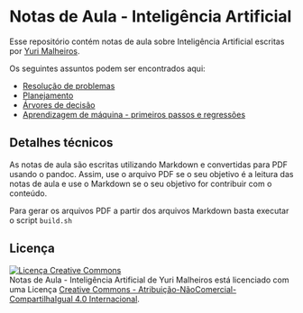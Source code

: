 # Notas de Aula - Inteligência Artificial

Esse repositório contém notas de aula sobre Inteligência Artificial escritas por [Yuri Malheiros](https://twitter.com/yurimalheiros).

Os seguintes assuntos podem ser encontrados aqui:

- [Resolução de problemas](https://github.com/yurimalheiros/ianotes/blob/master/resolucao-de-problemas/resolucao-de-problemas.pdf)
- [Planejamento](https://github.com/yurimalheiros/ianotes/blob/master/planejamento/planejamento.pdf)
- [Árvores de decisão](https://github.com/yurimalheiros/ianotes/blob/master/arvores-de-decisao/arvoresdedecisao.pdf)
- [Aprendizagem de máquina - primeiros passos e regressões](https://github.com/yurimalheiros/ianotes/blob/master/aprendizagem-de-maquina/aprendizagemdemaquina.pdf)

## Detalhes técnicos

As notas de aula são escritas utilizando Markdown e convertidas para PDF usando o pandoc. Assim, use o arquivo PDF
se o seu objetivo é a leitura das notas de aula e use o Markdown se o seu objetivo for contribuir com o conteúdo.

Para gerar os arquivos PDF a partir dos arquivos Markdown basta executar o script `build.sh`

## Licença

<a rel="license" href="http://creativecommons.org/licenses/by-nc-sa/4.0/"><img alt="Licença Creative Commons" style="border-width:0" src="https://i.creativecommons.org/l/by-nc-sa/4.0/88x31.png" /></a><br /><span xmlns:dct="http://purl.org/dc/terms/" property="dct:title">Notas de Aula - Inteligência Artificial</span> de <span xmlns:cc="http://creativecommons.org/ns#" property="cc:attributionName">Yuri Malheiros</span> está licenciado com uma Licença <a rel="license" href="http://creativecommons.org/licenses/by-nc-sa/4.0/">Creative Commons - Atribuição-NãoComercial-CompartilhaIgual 4.0 Internacional</a>.
